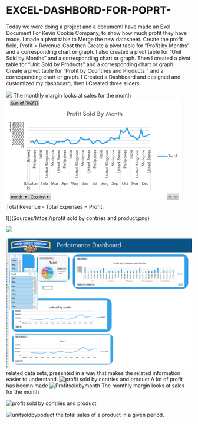 # EXCEL-DASHBORD-FOR-POPRT-
Today we were doing a project and a documentI have made an Exel Document For Kevin Cookie Company, to show how much profit they have made.
I made a pivot table to Merge the new datasheet. Create the profit field, Profit = Revenue-Cost then Create a pivot table for “Profit by Months” and a corresponding chart or graph.
I also created a pivot table for “Unit Sold by Months” and a corresponding chart or graph. Then I created a pivot table for “Unit Sold by Products” and a corresponding chart or graph. 
Create a pivot table for “Profit by Countries and Products ” and a corresponding chart or graph. I Created a Dashboard and designed and customized my dashboard, then I Created three slicers.
 
![](Sources/ProfitBYMonth.png)
 The monthly margin looks at sales for the month
![](Sources/Profitsoldbymonth.png)
Total Revenue - Total Expenses = Profit.

![](Sources/https://profit sold by contries and product.png)

![](Sources/Unitsoldbyproduct.png)
 
![](Sources/Dashboard.png)
 related data sets, presented in a way that makes the related information easier to understand. 
![profit sold by contries and product](https://github.com/zakveryown/EXCEL-DASHBORD-FOR-POPRT-/assets/150923720/7b4547a8-ecbb-4186-911a-d7ae036c80a4)
A lot of profit has beemn made
![Profitsoldbymonth](https://github.com/zakveryown/EXCEL-DASHBORD-FOR-POPRT-/assets/150923720/e56a0d90-e0fd-40cc-bc9f-4cadc8f796ab)
 The monthly margin looks at sales for the month


![profit sold by contries and product](https://github.com/zakveryown/EXCEL-DASHBORD-FOR-POPRT-/assets/150923720/d6393403-551b-4fe3-8528-f1217fbd575f)


![unitsoldbypoduct](https://github.com/zakveryown/EXCEL-DASHBORD-FOR-POPRT-/assets/150923720/de7de82a-e3c6-4fb9-b53f-8b97ca9819a5)
the total sales of a product in a given period. 
